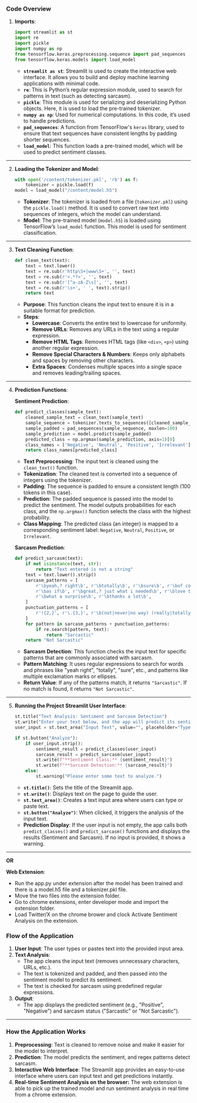 ### **Code Overview**

1. **Imports**:
    ```python
    import streamlit as st
    import re
    import pickle
    import numpy as np
    from tensorflow.keras.preprocessing.sequence import pad_sequences
    from tensorflow.keras.models import load_model
    ```

    - **`streamlit as st`**: Streamlit is used to create the interactive web interface. It allows you to build and deploy machine learning applications with minimal code.
    - **`re`**: This is Python’s regular expression module, used to search for patterns in text (such as detecting sarcasm).
    - **`pickle`**: This module is used for serializing and deserializing Python objects. Here, it is used to load the pre-trained tokenizer.
    - **`numpy as np`**: Used for numerical computations. In this code, it’s used to handle predictions.
    - **`pad_sequences`**: A function from TensorFlow's `keras` library, used to ensure that text sequences have consistent lengths by padding shorter sequences.
    - **`load_model`**: This function loads a pre-trained model, which will be used to predict sentiment classes.

---

2. **Loading the Tokenizer and Model**:
    ```python
    with open('/content/tokenizer.pkl', 'rb') as f:
        tokenizer = pickle.load(f)
    model = load_model("/content/model.h5")
    ```

    - **Tokenizer**: The tokenizer is loaded from a file (`tokenizer.pkl`) using the `pickle.load()` method. It is used to convert raw text into sequences of integers, which the model can understand.
    - **Model**: The pre-trained model (`model.h5`) is loaded using TensorFlow’s `load_model` function. This model is used for sentiment classification.

---

3. **Text Cleaning Function**:
    ```python
    def clean_text(text):
        text = text.lower()
        text = re.sub(r'http\S+|www\S+', '', text)
        text = re.sub(r'<.*?>', '', text)
        text = re.sub(r'[^a-zA-Z\s]', '', text)
        text = re.sub(r'\s+', ' ', text).strip()
        return text
    ```

    - **Purpose**: This function cleans the input text to ensure it is in a suitable format for prediction.
    - **Steps**:
        - **Lowercase**: Converts the entire text to lowercase for uniformity.
        - **Remove URLs**: Removes any URLs in the text using a regular expression.
        - **Remove HTML Tags**: Removes HTML tags (like `<div>`, `<p>`) using another regular expression.
        - **Remove Special Characters & Numbers**: Keeps only alphabets and spaces by removing other characters.
        - **Extra Spaces**: Condenses multiple spaces into a single space and removes leading/trailing spaces.

---

4. **Prediction Functions**:

    **Sentiment Prediction**:
    ```python
    def predict_classes(sample_text):
        cleaned_sample_text = clean_text(sample_text)
        sample_sequence = tokenizer.texts_to_sequences([cleaned_sample_text])
        sample_padded = pad_sequences(sample_sequence, maxlen=100)
        sample_prediction = model.predict(sample_padded)
        predicted_class = np.argmax(sample_prediction, axis=1)[0]
        class_names = ['Negative', 'Neutral', 'Positive', 'Irrelevant']
        return class_names[predicted_class]
    ```

    - **Text Preprocessing**: The input text is cleaned using the `clean_text()` function.
    - **Tokenization**: The cleaned text is converted into a sequence of integers using the tokenizer.
    - **Padding**: The sequence is padded to ensure a consistent length (100 tokens in this case).
    - **Prediction**: The padded sequence is passed into the model to predict the sentiment. The model outputs probabilities for each class, and the `np.argmax()` function selects the class with the highest probability.
    - **Class Mapping**: The predicted class (an integer) is mapped to a corresponding sentiment label: `Negative`, `Neutral`, `Positive`, or `Irrelevant`.

    **Sarcasm Prediction**:
    ```python
    def predict_sarcasm(text):
        if not isinstance(text, str):
            return "Text entered is not a string"
        text = text.lower().strip()
        sarcasm_patterns = [
            r'\byeah,? right\b', r'\btotally\b', r'\bsure\b', r'\bof course\b',
            r'\bas if\b', r'\bgreat,? just what i needed\b', r'\blove that for me\b',
            r'\bwhat a surprise\b', r'\bthanks a lot\b',
        ]
        punctuation_patterns = [
            r'!{2,}', r'\.{3,}', r'\b(not|never|no way) (really|totally|at all)\b',
        ]
        for pattern in sarcasm_patterns + punctuation_patterns:
            if re.search(pattern, text):
                return "Sarcastic"
        return "Not Sarcastic"
    ```

    - **Sarcasm Detection**: This function checks the input text for specific patterns that are commonly associated with sarcasm.
    - **Pattern Matching**: It uses regular expressions to search for words and phrases like "yeah right", "totally", "sure", etc., and patterns like multiple exclamation marks or ellipses.
    - **Return Value**: If any of the patterns match, it returns `"Sarcastic"`. If no match is found, it returns `"Not Sarcastic"`.

---

5. **Running the Project**
**Streamlit User Interface**:
    ```python
    st.title("Text Analysis: Sentiment and Sarcasm Detection")
    st.write("Enter your text below, and the app will predict its sentiment class and sarcasm.")
    user_input = st.text_area("Input Text", value="", placeholder="Type your text here...")

    if st.button("Analyze"):
        if user_input.strip():
            sentiment_result = predict_classes(user_input)
            sarcasm_result = predict_sarcasm(user_input)
            st.write(f"**Sentiment Class:** {sentiment_result}")
            st.write(f"**Sarcasm Detection:** {sarcasm_result}")
        else:
            st.warning("Please enter some text to analyze.")
    ```

    - **`st.title()`**: Sets the title of the Streamlit app.
    - **`st.write()`**: Displays text on the page to guide the user.
    - **`st.text_area()`**: Creates a text input area where users can type or paste text.
    - **`st.button("Analyze")`**: When clicked, it triggers the analysis of the input text.
    - **Prediction Display**: If the user input is not empty, the app calls both `predict_classes()` and `predict_sarcasm()` functions and displays the results (Sentiment and Sarcasm). If no input is provided, it shows a warning.

---

**OR**

**Web Extension**:
- Run the app.py under extension after the model has been trained and there is a model.h5 file and a tokenizer.pkl file.
- Move the two files into the extension folder.
- Go to chrome extensions, enter developer mode and import the extension folder.
- Load Twitter/X on the chrome brower and clock Activate Sentiment Analysis on the extension.


### **Flow of the Application**

1. **User Input**: The user types or pastes text into the provided input area.
2. **Text Analysis**:
   - The app cleans the input text (removes unnecessary characters, URLs, etc.).
   - The text is tokenized and padded, and then passed into the sentiment model to predict its sentiment.
   - The text is checked for sarcasm using predefined regular expressions.
3. **Output**:
   - The app displays the predicted sentiment (e.g., "Positive", "Negative") and sarcasm status ("Sarcastic" or "Not Sarcastic").

---

### **How the Application Works**

1. **Preprocessing**: Text is cleaned to remove noise and make it easier for the model to interpret.
2. **Prediction**: The model predicts the sentiment, and regex patterns detect sarcasm.
3. **Interactive Web Interface**: The Streamlit app provides an easy-to-use interface where users can input text and get predictions instantly.
4. **Real-time Sentiment Analysis on the browser:** The web extension is able to pick up the trained model and run sentiment analysis in real time from a chrome extension.
